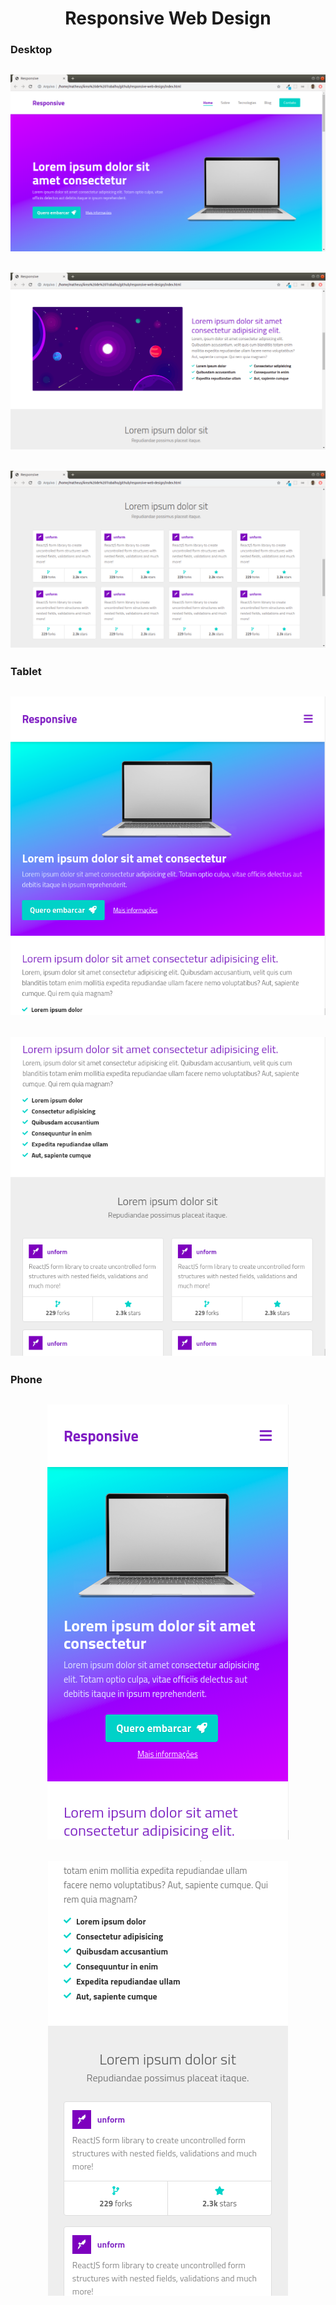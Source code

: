 <h1 align="center">
  Responsive Web Design
</h1>

### **Desktop**
<h2 align="center">
  <img alt="Desktop" title="Desktop-responsive" src=".github/desktop1.png"  />
</h2>
<h2 align="center">
  <img alt="Desktop" title="Desktop-responsive" src=".github/desktop2.png"  />
</h2>
<h2 align="center">
  <img alt="Desktop" title="Desktop-responsive" src=".github/desktop3.png" />
</h2>

### **Tablet**
<h2 align="center">
  <img alt="Tablet" title="Tablet-responsive" src=".github/tablet1.png" />
</h2>
<h2 align="center">
  <img alt="Tablet" title="Tablet-responsive" src=".github/tablet2.png" />
</h2>

### **Phone**
<h2 align="center">
  <img alt="Phone" title="Phone-responsive" src=".github/cellphone1.png" />
</h2>
<h2 align="center">
  <img alt="Phone" title="Phone-responsive" src=".github/cellphone2.png" />
</h2>
